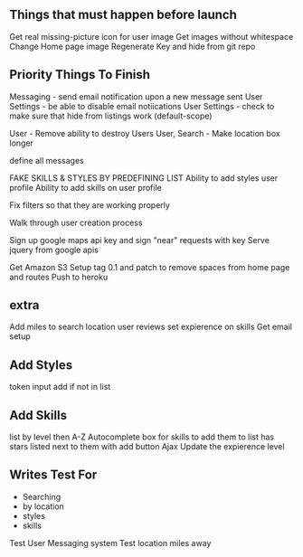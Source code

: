 Things that must happen before launch
----------------------------------------
Get real missing-picture icon for user image
Get images without whitespace
Change Home page image
Regenerate Key and hide from git repo

Priority Things To Finish
-----------------------------
Messaging - send email notification upon a new message sent
User Settings - be able to disable email notiications
User Settings - check to make sure that hide from listings work (default-scope)

User - Remove ability to destroy Users
User, Search - Make location box longer


define all messages

FAKE SKILLS & STYLES BY PREDEFINING LIST
Ability to add styles user profile
Ability to add skills on user profile

Fix filters so that they are working properly

Walk through user creation process

Sign up google maps api key and sign "near" requests with key
Serve jquery from google apis

Get Amazon S3 Setup
tag 0.1 and patch to remove spaces from home page and routes
Push to heroku


extra
--------
Add miles to search location
user reviews
set expierence on skills
Get email setup


Add Styles
----------
token input
add if not in list

Add Skills
----------
list by level then A-Z
Autocomplete box for skills to add them to list
has stars listed next to them with add button
Ajax Update the expierence level

Writes Test For
--------------
* Searching
* by location
* styles
* skills


Test User Messaging system
Test location miles away

